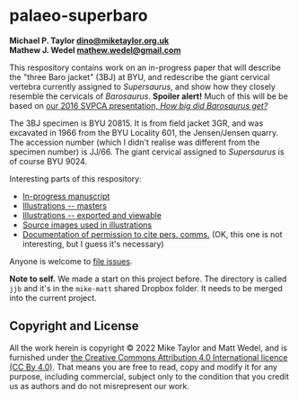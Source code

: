 # palaeo-superbaro

**Michael P. Taylor <dino@miketaylor.org.uk>**  
**Mathew J. Wedel <mathew.wedel@gmail.com>**

This respository contains work on an in-progress paper that will describe the "three Baro jacket" (3BJ) at BYU, and redescribe the giant cervical vertebra currently assigned to _Supersaurus_, and show how they closely resemble the cervicals of _Barosaurus_.
**Spoiler alert!** Much of this will be be based on [our 2016 SVPCA presentation, _How big did Barosaurus get?_](http://www.miketaylor.org.uk/dino/pubs/svpca2016/abstract.html)

The 3BJ specimen is BYU 20815. It is from field jacket 3GR, and was excavated in 1966 from the BYU Locality 601, the Jensen/Jensen quarry. The accession number (which I didn't realise was different from the specimen number) is JJ/66. The giant cervical assigned to _Supersaurus_ is of course BYU 9024.

Interesting parts of this respository:
* [In-progress manuscript](TaylorWedel-giant-barosaurus.docx)
* [Illustrations -- masters](figures)
* [Illustrations -- exported and viewable](figures/export)
* [Source images used in illustrations](figures/sources)
* [Documentation of permission to cite pers. comms.](permissions) (OK, this one is not interesting, but I guess it's necessary)

Anyone is welcome to [file issues](https://github.com/MikeTaylor/palaeo-superbaro/issues).

**Note to self.**
We made a start on this project before. The directory is called `jjb` and it's in the `mike-matt` shared Dropbox folder. It needs to be merged into the current project.

## Copyright and License

All the work herein is copyright © 2022 Mike Taylor and Matt Wedel, and is furnished under [the Creative Commons Attribution 4.0 International licence (CC By 4.0)](https://creativecommons.org/licenses/by/4.0/). That means you are free to read, copy and modify it for any purpose, including commercial, subject only to the condition that you credit us as authors and do not misrepresent our work.

